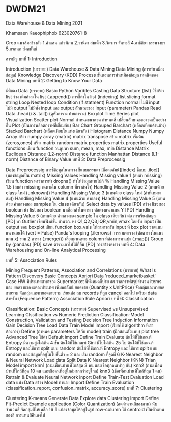 # DWDM21
Data Warehouse &amp; Data Mining 2021

Khamsaen Kaeophiphob 623020761-8

Grop แมวส้มสร้างตัว
1.คำแสน แก้วพิภพ
2.วานิตา สมเด็จ
3.จิตรกร จันทะสี 
4.อาธิติยา ธรรมวงษา
5.กรกนก สังฆพันธ์  

สารบัญ
บทที่ 1: Introduction

Introduction (บรรยาย)
Data Warehouse & Data Mining
Data Mining (การทำเหมืองข้อมูล)
Knowledge Discovery (KDD) Process
ขั้นตอนการทำเหมืองข้อมูล
เทคนิคของ Data Mining
บทที่ 2: Getting to Know Your Data

มิติของ Data (บรรยาย)
Basic Python
Varibles
Casting
Data Structure (list)
วิธีสร้าง list ว่าง
เติมค่าลงใน list (.append())
การชี้ค่าใน list (indexing)
list slicing
format string
Loop
Nested loop
Condition (if statment)
Function
normal
ไม่มี input
ไม่มี output
ไม่มีทั้ง input และ output
ลักษณะของ input (parameter)
Pandas
Read Data
.head() & .tail() (ดูหัวตาราง ท้ายตาราง)
Boxplot
Time Series plot
Visualization
Scatter plot
Normal
กำหนดขนาดจุด
กำหนดสี
เปลี่ยนลักษณะของจุดเป็นอย่างอื่น
Plot (เป็นการพล็อตกราฟที่เชื่อมกัน)
Bar Chart
Grouped Barchart (พล็อตเทียบด้านข้าง)
Stacked Barchart (พล็อตเทียบในแท่งเดียวกัน)
Histogram
Distance Numpy
Numpy Array
สร้าง numpy array (matrix)
matrix transpose
สร้าง matrix เริ่มต้น (zeros,ones)
สร้าง matrix random
matrix properties
matrix properties
Useful functions
เขียน function วนลูปหา sum, mean, max, min
Distance Matrix
Euclidean Distance (L2-norm)
Distance function
Manhattan Distance (L1-norm)
Distance of Binary Value
บทที่ 3: Data Preprocessig

Data Preprocessig
การชี้ข้อมูลในตาราง
ชี้แบบธรรมดา [ชื่อคอลัมน์][index]
ชี้แบบ .iloc[] (มองข้อมูลเป็น matrix)
Missing Values
Handling Missing value 1 (ลบค่า missing)
เขียน function หาว่าการทำ dropna() ทำให้ข้อมูลหายไปกี่ %
Handling Missing Value 1.5 (ลบค่า missing เฉพาะใน column ที่เราสนใจ)
Handling Missing Value 2 (แทนด้วย class ใหม่ (unknown))
Handling Missing Value 3 (แทนด้วย class ใหม่ (ค่าที่เหมาะสม))
Handling Missing Value 4 (แทนด้วย ค่ากลาง)
Handling Missing Value 5 (แทนด้วย ค่ากลางของ samples ใน class เดียวกัน)
Select data by values [PD]
สร้าง list ของ boolean
นำ list ของ boolean มาเลือกค่าในตาราง
ต่อตางแนวแกน Y [PD]
Handling Missing Value 5 (แทนด้วย ค่ากลางของ sample ใน class เดียวกัน) ต่อ
การเรียงข้อมูล [PD]
หา Outlier
เขียนฟังค์ชั่น คำนวณ หา Q1,Q2,Q3,IQR,vmin,vmax โดยรับ input เป็น output ขอบ boxplot
เขียน function box_vals ให้สามารถรับ input ที่ box plot วาดแบบแนวนอนได้ (vert = False)
Panda's looping (.ilerrows)
การรวมตาราง (ต่อตารางในแนวแกน x)
รวม 2 ตาราง (.merge())
เลือกมาเฉพาะ column ที่ต้องการมาแปะ (.map())
Group by (pandas)
[PD] save ตารางเอาไปใช้ที่อื่น
[PD] การสร้างตาราง
บทที่ 4: Data Warehousing and On-line Analytical Processing

บทที่ 5: Association Rules

Mining Frequent Patterns, Association and Correlations (บรรยาย)
What Is Pattern Discovery
Basic Concepts
Apriori
Data 'reduced_marketbasket' Case
HW
มีประเทศสาขาของ Supermarket นี้ทั้งหมดกี่ประเทศ
วาดกราฟสรุปจำนวน items และ ยอดขายของแต่ละประเทศ
เพิ่มคอลัมน์ ยอดขาย (Quantity x UnitPrice)
จัดกลุ่มและหายอดขายรวม
จัดกลุ่มและหายอดขายรวม
เรียนต่อ
ลบ records ที่ถูก cancel ออกไป
เตรียม data สำหรับ (Fequence Pattern) Association Rule
Apriori
บทที่ 6: Classification

Classification: Basic Concepts (บรรยาย)
Supervised vs Unsupervised Learning
Clssification vs Numeric Prediction
Classification-Model Construction, Validation and Testing
Decision Tree Induction
Information Gain
Decision Tree
Load Data
Train Model
import (เรียกใช้ algorithm ที่เราต้องการ)
Define (กำหนด parameters ให้กับ model)
train (ฝึกสอนตัวแบบ)
plot tree
Advanced Tree
ใช้ค่า Default
import
Define
Train
Evaluate
ต้นไม้ที่ใช้เกณฑ์ Entropy มีความสูงไม่เกิน 4 ชั้น
ต้นไม้ที่ใช้เกณฑ์ Gini มีใบไม่เกิน 25 ใบ
ต้นไม้ที่ใช้เกณฑ์ Entropy และใช้การ split แบบ random
ต้นไม้ที่ใช้เกณฑ์ Entropy และ ใช้การ split แบบ random และ ข้อมูลที่อยู่ในใบขั้นต่ำ = 2 และ เริ่ม random ที่จุดที่ 6
K-Nearest Neighbor & Neural Network
Load data
Split Data
K-Nearest Neighbor (KNN)
Trian Model
import
knn1 (ถามเพื่อนบ้านที่ใกล้สุด 3 คน และเชื่อทุกคนเท่าๆ กัน)
knn2 (ถามเพื่อนบ้านที่ใกล้ที่สุด 10 คน และเชือคนที่อยู่ใกล้มากกว่าอยู่ไกล)
knn3 (เชื่อเพื่อนบ้านที่ใกล้ที่สุด 1 คน)
Retrain & Evaluate
Neural Network
inport
Define
Train-Test
Evaluation
Load data
แบ่ง Data
สร้าง Model ทำนาย
Import
Define
Train
Evaluation (classification_report, confusion_matrix, accuracy_score)
บทที่ 7: Clustering

Clustering
K-means
Generate Data
Explore data
Clustering
Import
Define
Fit-Predict
Example application (Color Quantization) (ลดจำนวนสีของภาพ)
นับจำนวนสี
จัดกลุ่มสีให้เหลือ 16 สี
แปลงข้อมูลให้อยู่ในรูป row-column
ใช้ centroid เป็นตัวแทนของสี
การแทนสีคืนลงไป
